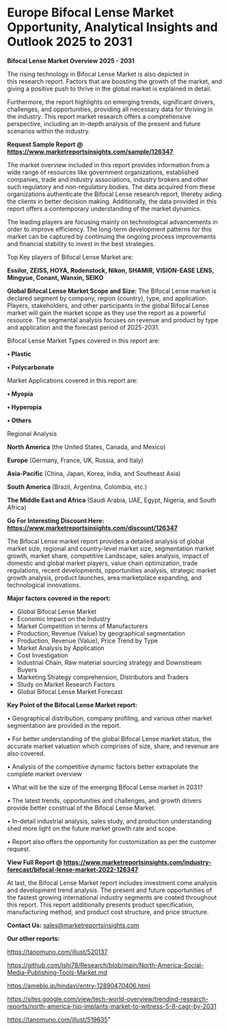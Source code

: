 # Europe Bifocal Lense Market Opportunity, Analytical Insights and Outlook 2025 to 2031

<Strong> Bifocal Lense Market Overview 2025 - 2031</strong>

The rising technology in Bifocal Lense Market is also depicted in this research report. Factors that are boosting the growth of the market, and giving a positive push to thrive in the global market is explained in detail.

Furthermore, the report highlights on emerging trends, significant drivers, challenges, and opportunities, providing all necessary data for thriving in the industry. This report market research offers a comprehensive perspective, including an in-depth analysis of the present and future scenarios within the industry.

<strong>Request Sample Report @ <a href=https://www.marketreportsinsights.com/sample/126347>https://www.marketreportsinsights.com/sample/126347</a></strong>

The market overview included in this report provides information from a wide range of resources like government organizations, established companies, trade and industry associations, industry brokers and other such regulatory and non-regulatory bodies. The data acquired from these organizations authenticate the Bifocal Lense research report, thereby aiding the clients in better decision making. Additionally, the data provided in this report offers a contemporary understanding of the market dynamics.

The leading players are focusing mainly on technological advancements in order to improve efficiency. The long-term development patterns for this market can be captured by continuing the ongoing process improvements and financial stability to invest in the best strategies.

Top Key players of Bifocal Lense Market are:

<strong>Essilor, ZEISS, HOYA, Rodenstock, Nikon, SHAMIR, VISION-EASE LENS, Mingyue, Conant, Wanxin, SEIKO</strong>

<strong><b>Global Bifocal Lense Market Scope and Size:</b></strong>
The Bifocal Lense market is declared segment by company, region (country), type, and application. Players, stakeholders, and other participants in the global Bifocal Lense market will gain the market scope as they use the report as a powerful resource. The segmental analysis focuses on revenue and product by type and application and the forecast period of 2025-2031.

Bifocal Lense Market Types covered in this report are:

<strong>• Plastic

• Polycarbonate</strong>

Market Applications covered in this report are:

<strong>• Myopia

• Hyperopia

• Others</strong> 

Regional Analysis

<strong>North America</strong> (the United States, Canada, and Mexico)

<strong>Europe</strong> (Germany, France, UK, Russia, and Italy)

<strong>Asia-Pacific</strong> (China, Japan, Korea, India, and Southeast Asia)

<strong>South America</strong> (Brazil, Argentina, Colombia, etc.)

<strong>The Middle East and Africa</strong> (Saudi Arabia, UAE, Egypt, Nigeria, and South Africa)

<strong>Go For Interesting Discount Here: <a href=https://www.marketreportsinsights.com/discount/126347>https://www.marketreportsinsights.com/discount/126347</a></strong>

The Bifocal Lense market report provides a detailed analysis of global market size, regional and country-level market size, segmentation market growth, market share, competitive Landscape, sales analysis, impact of domestic and global market players, value chain optimization, trade regulations, recent developments, opportunities analysis, strategic market growth analysis, product launches, area marketplace expanding, and technological innovations.

<strong><b>Major factors covered in the report:</b></strong>
<ul>
  <li>Global Bifocal Lense Market </li>
  <li>Economic Impact on the Industry</li>
  <li>Market Competition in terms of Manufacturers</li>
  <li>Production, Revenue (Value) by geographical segmentation</li>
  <li>Production, Revenue (Value), Price Trend by Type</li>
  <li>Market Analysis by Application</li>
  <li>Cost Investigation</li>
  <li>Industrial Chain, Raw material sourcing strategy and Downstream Buyers</li>
  <li>Marketing Strategy comprehension, Distributors and Traders</li>
  <li>Study on Market Research Factors</li>
  <li>Global Bifocal Lense Market Forecast</li>
</ul>

<strong><b>Key Point of the Bifocal Lense Market report:</b></strong>

• Geographical distribution, company profiling, and various other market segmentation are provided in the report.

• For better understanding of the global Bifocal Lense market status, the accurate market valuation which comprises of size, share, and revenue are also covered.

• Analysis of the competitive dynamic factors better extrapolate the complete market overview

• What will be the size of the emerging Bifocal Lense market in 2031?

• The latest trends, opportunities and challenges, and growth drivers provide better construal of the Bifocal Lense Market.

• In-detail industrial analysis, sales study, and production understanding shed more light on the future market growth rate and scope.

• Report also offers the opportunity for customization as per the customer request.

<strong><b>View Full Report @ <a href=https://www.marketreportsinsights.com/industry-forecast/bifocal-lense-market-2022-126347>https://www.marketreportsinsights.com/industry-forecast/bifocal-lense-market-2022-126347</a></b></strong>


At last, the Bifocal Lense Market report includes investment come analysis and development trend analysis. The present and future opportunities of the fastest growing international industry segments are coated throughout this report. This report additionally presents product specification, manufacturing method, and product cost structure, and price structure.

<strong>Contact Us:</strong>
sales@marketreportsinsights.com

<strong>Our other reports:</strong>

<a href=https://tanomuno.com/illust/520137>https://tanomuno.com/illust/520137</a>

<a href=https://github.com/Ishi78/Research/blob/main/North-America-Social-Media-Publishing-Tools-Market.md>https://github.com/Ishi78/Research/blob/main/North-America-Social-Media-Publishing-Tools-Market.md</a>

<a href=https://ameblo.jp/hindavi/entry-12890470406.html>https://ameblo.jp/hindavi/entry-12890470406.html</a>

<a href=https://sites.google.com/view/tech-world-overview/trendind-research-reports/north-america-hip-implants-market-to-witness-5-8-cagr-by-2031>https://sites.google.com/view/tech-world-overview/trendind-research-reports/north-america-hip-implants-market-to-witness-5-8-cagr-by-2031</a>

<a href=https://tanomuno.com/illust/519635>https://tanomuno.com/illust/519635</a>"
